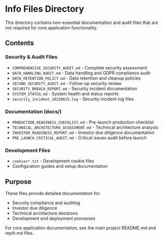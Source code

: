 # Info Files Directory

This directory contains non-essential documentation and audit files that are not required for core application functionality.

## Contents

### Security & Audit Files
- `COMPREHENSIVE_SECURITY_AUDIT.md` - Complete security assessment
- `DATA_HANDLING_AUDIT.md` - Data handling and GDPR compliance audit
- `DATA_RETENTION_POLICY.md` - Data retention and cleanup policies
- `SECOND_SECURITY_AUDIT.md` - Follow-up security review
- `SECURITY_BREACH_REPORT.md` - Security incident documentation
- `SYSTEM_STATUS.md` - System health and status reports
- `security_incident_20250625.log` - Security incident log files

### Documentation (docs/)
- `PRODUCTION_READINESS_CHECKLIST.md` - Pre-launch production checklist
- `TECHNICAL_ARCHITECTURE_ASSESSMENT.md` - Technical architecture analysis
- `INVESTOR_READINESS_REPORT.md` - Investor due diligence documentation
- `PRE_LAUNCH_CRITICAL_AUDIT.md` - Critical issues audit before launch

### Development Files
- `cookies*.txt` - Development cookie files
- Configuration guides and setup documentation

## Purpose

These files provide detailed documentation for:
- Security compliance and auditing
- Investor due diligence
- Technical architecture decisions
- Development and deployment processes

For core application documentation, see the main project README.md and replit.md files.